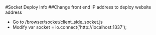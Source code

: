 #Socket Deploy Info
##Change front end IP address to deploy website address
* Go to /browser/socket/client_side_socket.js
* Modify var socket = io.connect('http://localhost:1337');